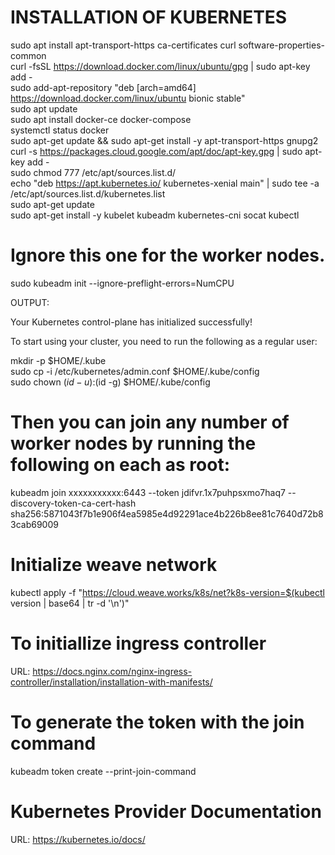 # INSTALLATION OF KUBERNETES
sudo apt install apt-transport-https ca-certificates curl software-properties-common \
curl -fsSL https://download.docker.com/linux/ubuntu/gpg | sudo apt-key add - \
sudo add-apt-repository "deb [arch=amd64] https://download.docker.com/linux/ubuntu bionic stable" \
sudo apt update \
sudo apt install docker-ce docker-compose \
systemctl status docker \
sudo apt-get update && sudo apt-get install -y apt-transport-https gnupg2 \
curl -s https://packages.cloud.google.com/apt/doc/apt-key.gpg | sudo apt-key add - \
sudo chmod 777 /etc/apt/sources.list.d/ \
echo "deb https://apt.kubernetes.io/ kubernetes-xenial main" | sudo tee -a /etc/apt/sources.list.d/kubernetes.list \
sudo apt-get update \
sudo apt-get install -y kubelet kubeadm kubernetes-cni socat kubectl

# Ignore this one for the worker nodes.
sudo kubeadm init --ignore-preflight-errors=NumCPU

OUTPUT:

Your Kubernetes control-plane has initialized successfully!

To start using your cluster, you need to run the following as a regular user:

  mkdir -p $HOME/.kube \
  sudo cp -i /etc/kubernetes/admin.conf $HOME/.kube/config \
  sudo chown $(id -u):$(id -g) $HOME/.kube/config

# Then you can join any number of worker nodes by running the following on each as root:

kubeadm join xxxxxxxxxxx:6443 --token jdifvr.1x7puhpsxmo7haq7 --discovery-token-ca-cert-hash sha256:5871043f7b1e906f4ea5985e4d92291ace4b226b8ee81c7640d72b83cab69009

# Initialize weave network
kubectl apply -f "https://cloud.weave.works/k8s/net?k8s-version=$(kubectl version | base64 | tr -d '\n')"

# To initiallize ingress controller
URL: https://docs.nginx.com/nginx-ingress-controller/installation/installation-with-manifests/

# To generate the token with the join command
kubeadm token create --print-join-command

# Kubernetes Provider Documentation
URL: https://kubernetes.io/docs/
